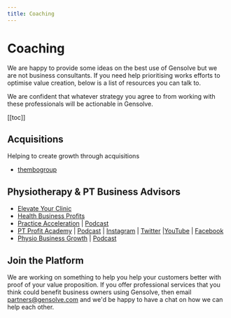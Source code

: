 ```yaml
---
title: Coaching
---
```


# Coaching

We are happy to provide some ideas on the best use of Gensolve but we are not business consultants. If you need help prioritising works efforts to optimise value creation, below is a list of resources you can talk to.

We are confident that whatever strategy you agree to from working with these professionals will be actionable in Gensolve.

[[toc]]

## Acquisitions

Helping to create growth through acquisitions

- [thembogroup](http://www.thembogroup.com/)

## Physiotherapy & PT Business Advisors

- [Elevate Your Clinic](https://elevateyourclinic.com)
- [Health Business Profits](https://www.healthbusinessprofits.com/)
- [Practice Acceleration](https://practiceacceleration.com/) | [Podcast](https://practiceacceleration.com/podcast/)
- [PT Profit Academy](https://www.ptprofitacademy.com/) | [Podcast](https://www.paulgough.com/podcast/) | [Instagram](https://www.instagram.com/ThePaulGough/) | [Twitter](https://twitter.com/ThePaulGough) |[YouTube](https://www.youtube.com/channel/UCFRPdBgTAvHlMrZjBRdxFuQ) | [Facebook](https://www.facebook.com/ThePaulGough)
- [Physio Business Growth](https://www.physiobusinessgrowth.com/welcome) | [Podcast](https://podcast.physiobusinessgrowth.com/pbg-podcast)

## Join the Platform

We are working on something to help you help your customers better with proof of your value proposition. If you offer professional services that you think could benefit business owners using Gensolve, then email partners@gensolve.com and we'd be happy to have a chat on how we can help each other.
